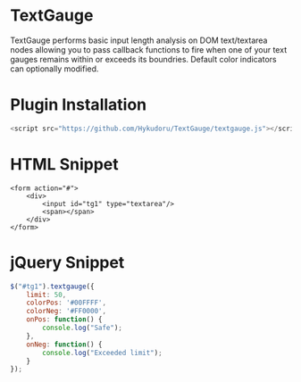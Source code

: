 # TextGauge
TextGauge performs basic input length analysis on DOM text/textarea nodes
allowing you to pass callback functions to fire when one of your text gauges
remains within or exceeds its boundries. Default color indicators can optionally modified.


# Plugin Installation
```javascript
<script src="https://github.com/Hykudoru/TextGauge/textgauge.js"></script>
```

# HTML Snippet
```
<form action="#">
	<div>
		<input id="tg1" type="textarea"/>
		<span></span>
	</div>
</form>
```

# jQuery Snippet
```javascript
$("#tg1").textgauge({
	limit: 50,
	colorPos: '#00FFFF',
	colorNeg: '#FF0000',
	onPos: function() {
		console.log("Safe");
	},
	onNeg: function() {
		console.log("Exceeded limit");
	}
});
```
